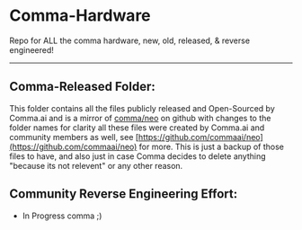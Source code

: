 # Comma-Hardware
Repo for ALL the comma hardware, new, old, released, & reverse engineered!

----

## Comma-Released Folder:
This folder contains all the files publicly released and Open-Sourced by Comma.ai and is a mirror of [comma/neo](https://github.com/commaai/neo) on github with changes to the folder names for clarity all these files were created by Comma.ai and community members as well, see [https://github.com/commaai/neo](https://github.com/commaai/neo) for more. This is just a backup of those files to have, and also just in case Comma decides to delete anything "because its not relevent" or any other reason.

## Community Reverse Engineering Effort:
- In Progress comma ;)
